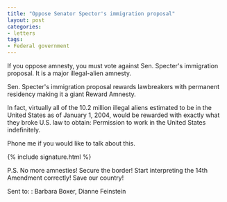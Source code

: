 ```yaml
---
title: "Oppose Senator Spector's immigration proposal"
layout: post
categories:
- letters
tags:
- Federal government
---
```


If you oppose amnesty, you must vote against Sen. Specter's immigration proposal. It is a major illegal-alien amnesty.

Sen. Specter's immigration proposal rewards lawbreakers with permanent residency making it a giant Reward Amnesty.

In fact, virtually all of the 10.2 million illegal aliens estimated to be in the United States as of January 1, 2004, would be rewarded with exactly what they broke U.S. law to obtain: Permission to work in the United States indefinitely.

Phone me if you would like to talk about this.

{% include signature.html %}

P.S. No more amnesties! Secure the border! Start interpreting the 14th Amendment correctly! Save our country!

Sent to:
: Barbara Boxer, Dianne Feinstein
